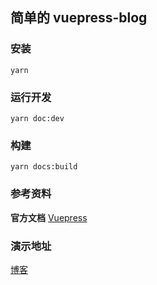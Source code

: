 ## 简单的 vuepress-blog

### 安装

    yarn

### 运行开发

    yarn doc:dev

### 构建

    yarn docs:build

### 参考资料

**官方文档** [Vuepress](https://vuepress.vuejs.org/zh/)

### 演示地址

[博客](https://dengg88.github.io/vuepress-blog/)

